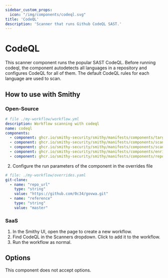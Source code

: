 ```yaml
---
sidebar_custom_props:
  icon: "/img/components/codeql.svg"
title: 'CodeQL'
description: 'Scanner that runs Github CodeQL SAST.'
---
```


# CodeQL

This scanner component runs the popular SAST CodeQL.
Before running codeql, the component autodetects all languages in a repository
and configures CodeQL for all of them.
The default CodeQL rules for each language are used to scan.

## How to use with Smithy

### Open-Source

```yaml
# file ./my-workflow/workflow.yml
description: Workflow scanning with codeql
name: codeql
components:
  - component: ghcr.io/smithy-security/smithy/manifests/components/targets/git-clone:v1.3.2
  - component: ghcr.io/smithy-security/smithy/manifests/components/scanners/codeql:v1.3.2
  - component: ghcr.io/smithy-security/smithy/manifests/components/scanners/nancy:v1.2.2
  - component: ghcr.io/smithy-security/smithy/manifests/components/enrichers/custom-annotation:v0.1.2
  - component: ghcr.io/smithy-security/smithy/manifests/components/reporters/json-logger:v1.0.2
```

2. Configure the run parameters of the component in the overrides file

```yaml
# file: ./my-workflow/overrides.yaml
git-clone:
  - name: "repo_url"
    type: "string"
    value: "https://github.com/0c34/govwa.git"
  - name: "reference"
    type: "string"
    value: "master"
```

### SaaS

1. In the Smithy UI, open the page to create a new workflow.
2. Find CodeQL in the Scanners dropdown. Click to add it to the workflow.
3. Run the workflow as normal.

## Options

This component does not accept options.
